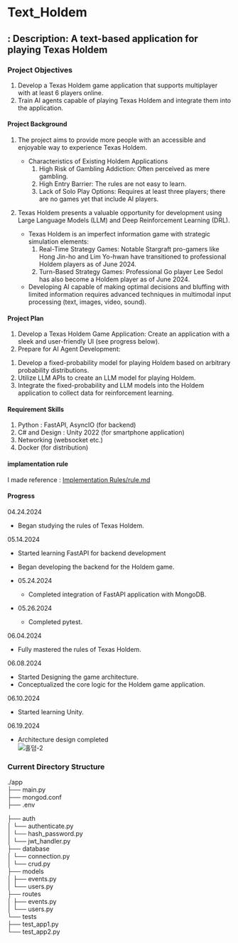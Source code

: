 # Text_Holdem


## : Description: A text-based application for playing Texas Holdem


### Project Objectives
1. Develop a Texas Holdem game application that supports multiplayer with at least 6 players online.  
2. Train AI agents capable of playing Texas Holdem and integrate them into the application.
     
#### Project Background
1. The project aims to provide more people with an accessible and enjoyable way to experience Texas Holdem.  
   - Characteristics of Existing Holdem Applications  
      1) High Risk of Gambling Addiction: Often perceived as mere gambling.  
      2) High Entry Barrier: The rules are not easy to learn.  
      3) Lack of Solo Play Options: Requires at least three players; there are no games yet that include AI players.
         
2. Texas Holdem presents a valuable opportunity for development using Large Language Models (LLM) and Deep Reinforcement Learning (DRL).  
   - Texas Holdem is an imperfect information game with strategic simulation elements:  
      1) Real-Time Strategy Games: Notable Stargraft pro-gamers like Hong Jin-ho and Lim Yo-hwan have transitioned to professional Holdem players as of June 2024.  
      2) Turn-Based Strategy Games: Professional Go player Lee Sedol has also become a Holdem player as of June 2024.  
   - Developing AI capable of making optimal decisions and bluffing with limited information requires advanced techniques in multimodal input processing (text, images, video, sound).  
  
#### Project Plan
1. Develop a Texas Holdem Game Application: Create an application with a sleek and user-friendly UI (see progress below).  
2. Prepare for AI Agent Development:  
1) Develop a fixed-probability model for playing Holdem based on arbitrary probability distributions.  
2) Utilize LLM APIs to create an LLM model for playing Holdem.  
3) Integrate the fixed-probability and LLM models into the Holdem application to collect data for reinforcement learning.

#### Requirement Skills
1. Python : FastAPI, AsyncIO (for backend)
2. C# and Design : Unity 2022 (for smartphone application)
3. Networking (websocket etc.)
4. Docker (for distribution)

#### implamentation rule  
I made reference : [Implementation Rules/rule.md](https://github.com/philosucker/Text_Holdem/blob/main/Implementation%20Rules/rule.md)

#### Progress
  
04.24.2024   
   - Began studying the rules of Texas Holdem. 
    
05.14.2024   
   - Started learning FastAPI for backend development  
   - Began developing the backend for the Holdem game.  
  
   - 05.24.2024  
      - Completed integration of FastAPI application with MongoDB.  
   - 05.26.2024  
      - Completed pytest.  
        
06.04.2024  
- Fully mastered the rules of Texas Holdem.  
   
06.08.2024  
   - Started Designing the game architecture.  
   - Conceptualized the core logic for the Holdem game application.  
     
06.10.2024  
- Started learning Unity.  
  
06.19.2024  
- Architecture design completed  
![홀덤-2](https://github.com/philosucker/Text_Holdem/assets/65852355/9219939e-fff9-4f3f-885f-d25b718339c0)

### Current Directory Structure

./app  
├── main.py  
├── mongod.conf  
├── .env
  
├── auth  
│   └── authenticate.py  
│   └── hash_password.py  
│   └── jwt_handler.py  
├── database  
│   └── connection.py  
│   └── crud.py  
├── models  
│   ├── events.py  
│   └── users.py  
├── routes  
│   ├── events.py  
│   └── users.py  
└── tests  
    ├── test_app1.py  
    └── test_app2.py  
  

    

